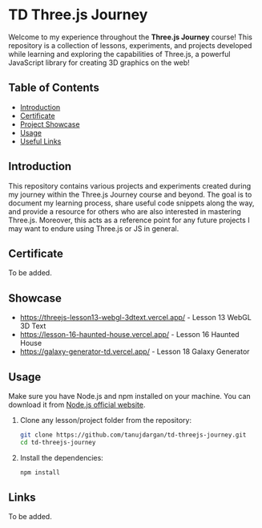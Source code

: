 # TD Three.js Journey

Welcome to my experience throughout the **Three.js Journey** course! This repository is a collection of lessons, experiments, and projects developed while learning and exploring the capabilities of Three.js, a powerful JavaScript library for creating 3D graphics on the web!

## Table of Contents
- [Introduction](#introduction)
- [Certificate](#certificate)
- [Project Showcase](#showcase)
- [Usage](#usage)
- [Useful Links](#links)

## Introduction

This repository contains various projects and experiments created during my journey within the Three.js Journey course and beyond. The goal is to document my learning process, share useful code snippets along the way, and provide a resource for others who are also interested in mastering Three.js. Moreover, this acts as a reference point for any future projects I may want to endure using Three.js or JS in general.

## Certificate

To be added.

## Showcase

- https://threejs-lesson13-webgl-3dtext.vercel.app/ - Lesson 13 WebGL 3D Text
- https://lesson-16-haunted-house.vercel.app/ - Lesson 16 Haunted House
- https://galaxy-generator-td.vercel.app/ - Lesson 18 Galaxy Generator

## Usage

Make sure you have Node.js and npm installed on your machine. You can download it from [Node.js official website](https://nodejs.org/).

1. Clone any lesson/project folder from the repository:
    ```bash
    git clone https://github.com/tanujdargan/td-threejs-journey.git
    cd td-threejs-journey
    ```

2. Install the dependencies:
    ```bash
    npm install
    ```

## Links

To be added.
